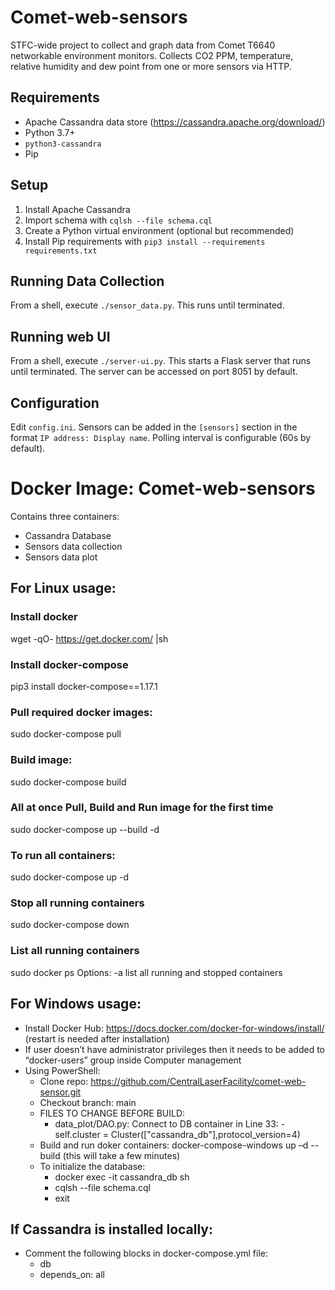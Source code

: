 # Comet-web-sensors
STFC-wide project to collect and graph data from Comet T6640 networkable environment monitors. Collects CO2 PPM, temperature, relative humidity and dew point from one or more sensors via HTTP.


## Requirements
- Apache Cassandra data store (https://cassandra.apache.org/download/)
- Python 3.7+
- `python3-cassandra`
- Pip

## Setup
1. Install Apache Cassandra
1. Import schema with `cqlsh --file schema.cql`
1. Create a Python virtual environment (optional but recommended)
1. Install Pip requirements with `pip3 install --requirements requirements.txt`

## Running Data Collection
From a shell, execute `./sensor_data.py`. This runs until terminated.

## Running web UI
From a shell, execute `./server-ui.py`. This starts a Flask server that runs until terminated. The server can be accessed on port 8051 by default.

## Configuration
Edit `config.ini`. Sensors can be added in the `[sensors]` section in the format `IP address: Display name`. Polling interval is configurable (60s by default).



# Docker Image: Comet-web-sensors
Contains three containers:
 - Cassandra Database
 - Sensors data collection
 - Sensors data plot
 

## For Linux usage:

### Install docker
wget -qO- https://get.docker.com/ |sh

### Install docker-compose
pip3 install docker-compose==1.17.1

### Pull required docker images:
sudo docker-compose pull

### Build image:
sudo docker-compose build

### All at once Pull, Build and Run image for the first time
sudo docker-compose up --build -d

### To run all containers:
sudo docker-compose up -d

### Stop all running containers
sudo docker-compose down

### List all running containers
sudo docker ps
Options: -a list all running and stopped containers


## For Windows usage:
  - Install Docker Hub: https://docs.docker.com/docker-for-windows/install/ (restart is needed after installation)
  - If user doesn’t have administrator privileges then it needs to be added to “docker-users” group inside Computer management
  - Using PowerShell:
    - Clone repo: https://github.com/CentralLaserFacility/comet-web-sensor.git
    - Checkout branch: main
    - FILES TO CHANGE BEFORE BUILD:
      - data_plot/DAO.py: Connect to DB container in Line 33: 
                            - self.cluster = Cluster(["cassandra_db"],protocol_version=4)
    - Build and run doker containers: docker-compose-windows up –d --build  (this will take a few minutes)
    - To initialize the database:
      - docker exec -it cassandra_db sh
      - cqlsh --file schema.cql 
      - exit 

## If Cassandra is installed locally:
  - Comment the following blocks in docker-compose.yml file:
    - db
    - depends_on: all
